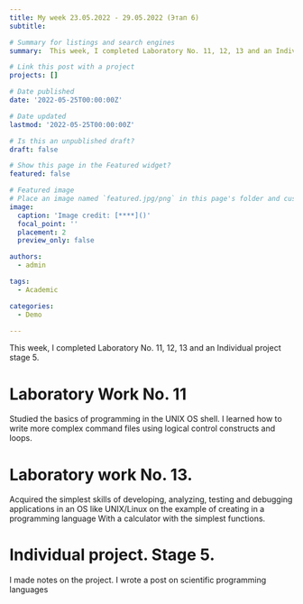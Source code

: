 ```yaml
---
title: My week 23.05.2022 - 29.05.2022 (Этап 6)
subtitle: 

# Summary for listings and search engines
summary:  This week, I completed Laboratory No. 11, 12, 13 and an Individual project stage 5. 

# Link this post with a project
projects: []

# Date published
date: '2022-05-25T00:00:00Z'

# Date updated
lastmod: '2022-05-25T00:00:00Z'

# Is this an unpublished draft?
draft: false

# Show this page in the Featured widget?
featured: false

# Featured image
# Place an image named `featured.jpg/png` in this page's folder and customize its options here.
image:
  caption: 'Image credit: [****]()'
  focal_point: ''
  placement: 2
  preview_only: false

authors:
  - admin

tags:
  - Academic

categories:
  - Demo

---
```


This week, I completed Laboratory No. 11, 12, 13 and an Individual project stage 5. 

# Laboratory Work No. 11 

Studied the basics of programming in the UNIX OS shell. I learned how to write more complex command files using logical control constructs and loops. 

# Laboratory work No. 13. 

Acquired the simplest skills of developing, analyzing, testing and debugging applications in an OS like UNIX/Linux on the example of creating in a programming language With a calculator with the simplest functions. 

# Individual project. Stage 5. 

I made notes on the project. I wrote a post on scientific programming languages